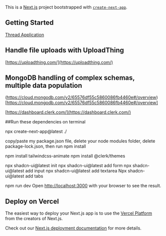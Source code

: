 This is a [Next.js](https://nextjs.org/) project bootstrapped with [`create-next-app`](https://github.com/vercel/next.js/tree/canary/packages/create-next-app).

## Getting Started

[Thread Application](https://threads-app-git-main-cxfajars-projects.vercel.app/sign-up)

## Handle file uploads with UploadThing
[https://uploadthing.com/](https://uploadthing.com/)


## MongoDB handling of complex schemas, multiple data population
(https://cloud.mongodb.com/v2/65576df55c5860086fb4460e#/overview)[https://cloud.mongodb.com/v2/65576df55c5860086fb4460e#/overview]


[https://dashboard.clerk.com/](https://dashboard.clerk.com/)

##Run these dependencies on terminal

npx create-next-app@latest  ./

copy/paste my package.json file, delete your node modules folder, delete package-lock.json, then run      npm install 


npm install tailwindcss-animate
npm install @clerk/themes

npx shadcn-ui@latest init
npx shadcn-ui@latest add form
npx shadcn-ui@latest add input
npx shadcn-ui@latest add textarea
Npx shadcn-ui@latest add tabs



npm run dev
Open [http://localhost:3000](http://localhost:3000) with your browser to see the result.



## Deploy on Vercel

The easiest way to deploy your Next.js app is to use the [Vercel Platform](https://vercel.com/new?utm_medium=default-template&filter=next.js&utm_source=create-next-app&utm_campaign=create-next-app-readme) from the creators of Next.js.

Check out our [Next.js deployment documentation](https://nextjs.org/docs/deployment) for more details.
